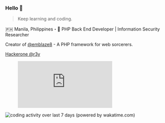 ### Hello 👋

> Keep learning and coding.

🇵🇭 Manila, Philippines・🚀 PHP Back End Developer | Information Security Researcher

Creator of [@emblaze8](https://github.com/emblaze8) - A PHP framework for web sorcerers.

[Hackerone @r3y](https://hackerone.com/r3y?type=user)

<figure><embed src="https://wakatime.com/share/@reyrey/08f51f6f-d876-42e7-94bb-a76549e05e8a.svg"></embed></figure>

![coding activity over last 7 days (powered by wakatime.com)](https://wakatime.com/share/@reyrey/08f51f6f-d876-42e7-94bb-a76549e05e8a.svg)
